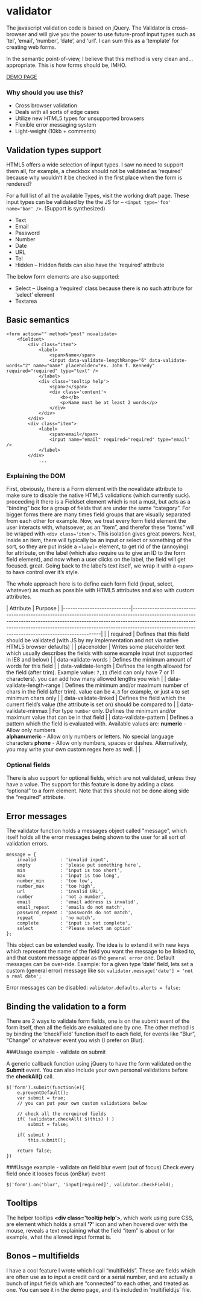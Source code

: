 validator
=========
The javascript validation code is based on jQuery. The Validator is cross-browser and will give you the power to use future-proof input types such as ‘tel’, ‘email’, ‘number’, ‘date’, and ‘url’. I can sum this as a ‘template’ for creating web forms.

In the semantic point-of-view, I believe that this method is very clean and…appropriate. This is how forms should be, IMHO.

[DEMO PAGE](http://dropthebit.com/demos/validator/validator.html)

### Why should you use this?

* Cross browser validation
* Deals with all sorts of edge cases
* Utilize new HTML5 types for unsupported browsers
* Flexible error messaging system
* Light-weight (10kb + comments)

## Validation types support
HTML5 offers a wide selection of input types. I saw no need to support them all, for example, a checkbox should not be validated as ‘required’ because why wouldn’t it be checked in the first place when the form is rendered?

For a full list of all the available Types, visit the working draft page.
These input types can be validated by the the JS for – `<input type='foo' name='bar' />`. (Support is synthesized)

* Text
* Email
* Password
* Number
* Date
* URL
* Tel
* Hidden – Hidden fields can also have the ‘required’ attribute

The below form elements are also supported:

* Select – Useing a ‘required’ class because there is no such attribute for ‘select’ element
* Textarea


## Basic semantics
    <form action="" method="post" novalidate>
    	<fieldset>
    		<div class="item">
    			<label>
    				<span>Name</span>
    				<input data-validate-lengthRange="6" data-validate-words="2" name="name" placeholder="ex. John f. Kennedy" required="required" type="text" />		
    			</label>
    			<div class='tooltip help'>
    				<span>?</span>
    				<div class='content'>
    					<b></b>
    					<p>Name must be at least 2 words</p>
    				</div>
    			</div>
    		</div>
    		<div class="item">
    			<label>
    				<span>email</span>
    				<input name="email" required="required" type="email" />
    			</label>
    		</div>
         		... 


### Explaining the DOM
First, obviously, there is a Form element with the novalidate attribute to make sure to disable the native HTML5 validations (which currently suck). proceeding it there is a Fieldset element which is not a must, but acts as a “binding” box for a group of fields that are under the same “category”. For bigger forms there are many times field groups that are visually separated from each other for example. Now, we treat every form field element the user interacts with, whatsoever, as an “item”, and therefor these “items” will be wraped with `<div class='item'>`. This isolation gives great powers.
Next, inside an item, there will typically be an input or select or something of the sort, so they are put inside a `<label>` element, to get rid of the (annoying) for attribute, on the label (which also require us to give an ID to the form field element), and now when a user clicks on the label, the field will get focused. great. Going back to the label’s text itself, we wrap it with a `<span>` to have control over it’s style.

The whole approach here is to define each form field (input, select, whatever) as much as possible with HTML5 attributes and also with custom attributes.

| Attribute                  | Purpose                                                                                                                                                                                                                                                                                                   |
|----------------------------|-----------------------------------------------------------------------------------------------------------------------------------------------------------------------------------------------------------------------------------------------------------------------------------------------------------|                                                                                                                                     |
| required                   | Defines that this field should be validated (with JS by my implementation and not via native HTML5 browser defaults)                                                                                                                                                                                      |
| placeholder                | Writes some placeholder text which usually describes the fields with some example input (not supported in IE8 and below)                                                                                                                                                                                  |
| data-validate-words        | Defines the minimum amount of words for this field                                                                                                                                                                                                                                                        |
| data-validate-length       | Defines the length allowed for the field (after trim). Example value: `7,11` (field can only have 7 or 11 characters). you can add how many allowed lengths you wish                                                                                                                                      |
| data-validate-length-range | Defines the minimum and/or maximum number of chars in the field (after trim). value can be `4,8` for example, or just `4` to set minimum chars only                                                                                                                                                       |
| data-validate-linked       | Defines the field which the current field’s value (the attribute is set on) should be compared to                                                                                                                                                                                                         |
| data-validate-minmax       | For type `number` only. Defines the minimum and/or maximum value that can be in that field                                                                                                                                                                                                                |
| data-validate-pattern      | Defines a pattern which the field is evaluated with. Available values are: **numeric** - Allow only numbers<br>**alphanumeric** - Allow only numbers or letters. No special language characters **phone** - Allow only numbers, spaces or dashes. Alternatively, you may write your own custom regex here as well. |                                                                          |




### Optional fields
There is also support for optional fields, which are not validated, unless they have a value. The support for this feature is done by adding a class “optional” to a form element. Note that this should not be done along side the “required” attribute.



## Error messages
The validator function holds a messages object called "message", which itself holds all the error messages being shown to the user for all sort of validation errors.

    message = {
    	invalid			: 'invalid input',
    	empty			: 'please put something here',
    	min				: 'input is too short',
    	max				: 'input is too long',
    	number_min		: 'too low',
    	number_max		: 'too high',
    	url				: 'invalid URL',
    	number			: 'not a number',
    	email			: 'email address is invalid',
    	email_repeat	: 'emails do not match',
    	password_repeat	: 'passwords do not match',
    	repeat			: 'no match',
    	complete		: 'input is not complete',
    	select			: 'Please select an option'
    };
    
This object can be extended easily. The idea is to extend it with new keys which represent the name of the field you want the message to be linked to, and that custom message appear as the `general error` one. Default messages can be over-ride.
Example: for a given type ‘date’ field, lets set a custom (general error) message like so:
    `validator.message['date'] = 'not a real date';`
    
Error messages can be disabled:
    `validator.defaults.alerts = false;`

## Binding the validation to a form

There are 2 ways to validate form fields, one is on the submit event of the form itself, then all the fields are evaluated one by one. The other method is by binding the ‘checkField’ function itself to each field, for events like “Blur”, “Change” or whatever event you wish (I prefer on Blur).

###Usage example - validate on submit

A generic callback function using jQuery to have the form validated on the **Submit** event. You can also include your own personal validations before the **checkAll()** call.

    $('form').submit(function(e){
    	e.preventDefault();
    	var submit = true;
    	// you can put your own custom validations below
    	
    	// check all the rerquired fields 
    	if( !validator.checkAll( $(this) ) )
    		submit = false;
    
    	if( submit )
    		this.submit();
    		
    	return false;
    })
###Usage example - validate on field blur event (out of focus)
Check every field once it looses focus (onBlur) event 

    $('form').on('blur', 'input[required]', validator.checkField);

## Tooltips

The helper tooltips **&lt;div class='tooltip help'&gt;**, which work using pure CSS, are element which holds a small **'?'** icon and when hovered over with the mouse, reveals a text explaining what the field “item” is about or for example, what the allowed input format is.


## Bonos – multifields

I have a cool feature I wrote which I call “multifields”. These are fields which are often use as to input a credit card or a serial number, and are actually a bunch of input fields which are “connected” to each other, and treated as one. You can see it in the demo page, and it’s included in ‘multifield.js’ file.